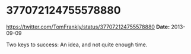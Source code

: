 # 377072124755578880
https://twitter.com/TomFrankly/status/377072124755578880
**Date:** 2013-09-09

Two keys to success: An idea, and not quite enough time.
